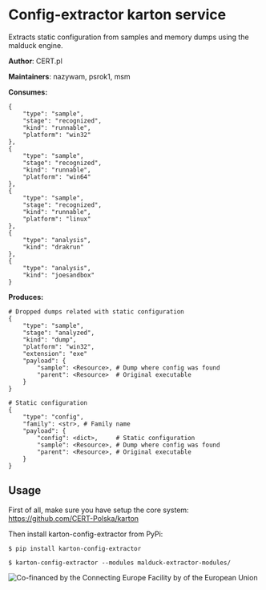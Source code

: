 # Config-extractor karton service

Extracts static configuration from samples and memory dumps using the malduck engine.

**Author**: CERT.pl

**Maintainers**: nazywam, psrok1, msm

**Consumes:**
```
{
    "type": "sample",
    "stage": "recognized",
    "kind": "runnable",
    "platform": "win32"
},
{
    "type": "sample",
    "stage": "recognized",
    "kind": "runnable",
    "platform": "win64"
},
{
    "type": "sample",
    "stage": "recognized",
    "kind": "runnable",
    "platform": "linux"
},
{
    "type": "analysis",
    "kind": "drakrun"
},
{
    "type": "analysis",
    "kind": "joesandbox"
}
```

**Produces:**
```
# Dropped dumps related with static configuration
{
    "type": "sample",
    "stage": "analyzed",
    "kind": "dump",
    "platform": "win32",
    "extension": "exe"
    "payload": {
        "sample": <Resource>, # Dump where config was found
        "parent": <Resource>  # Original executable
    }
}

# Static configuration
{
    "type": "config",
    "family": <str>, # Family name
    "payload": {
        "config": <dict>,     # Static configuration
        "sample": <Resource>, # Dump where config was found
        "parent": <Resource>, # Original executable
    }
}
```


## Usage

First of all, make sure you have setup the core system: https://github.com/CERT-Polska/karton

Then install karton-config-extractor from PyPi:

```shell
$ pip install karton-config-extractor

$ karton-config-extractor --modules malduck-extractor-modules/
```

![Co-financed by the Connecting Europe Facility by of the European Union](https://www.cert.pl/wp-content/uploads/2019/02/en_horizontal_cef_logo-1.png)
